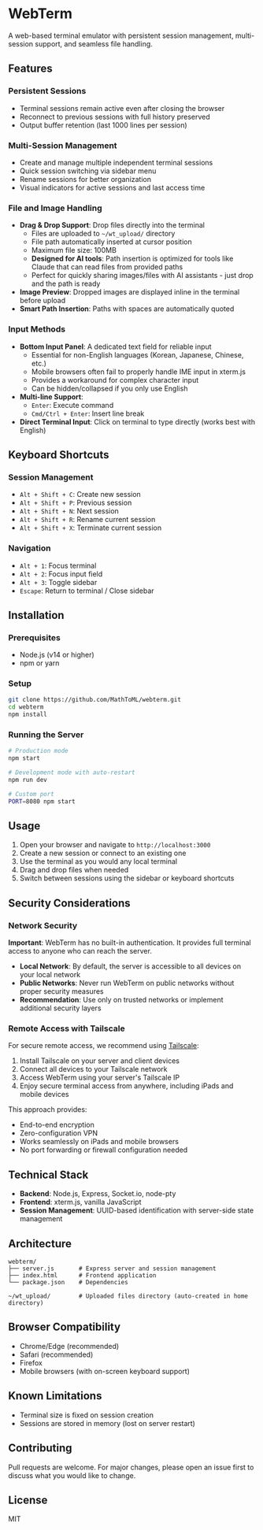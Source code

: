 # WebTerm

A web-based terminal emulator with persistent session management, multi-session support, and seamless file handling.

## Features

### Persistent Sessions
- Terminal sessions remain active even after closing the browser
- Reconnect to previous sessions with full history preserved
- Output buffer retention (last 1000 lines per session)

### Multi-Session Management
- Create and manage multiple independent terminal sessions
- Quick session switching via sidebar menu
- Rename sessions for better organization
- Visual indicators for active sessions and last access time

### File and Image Handling
- **Drag & Drop Support**: Drop files directly into the terminal
  - Files are uploaded to `~/wt_upload/` directory
  - File path automatically inserted at cursor position
  - Maximum file size: 100MB
  - **Designed for AI tools**: Path insertion is optimized for tools like Claude that can read files from provided paths
  - Perfect for quickly sharing images/files with AI assistants - just drop and the path is ready
- **Image Preview**: Dropped images are displayed inline in the terminal before upload
- **Smart Path Insertion**: Paths with spaces are automatically quoted

### Input Methods
- **Bottom Input Panel**: A dedicated text field for reliable input
  - Essential for non-English languages (Korean, Japanese, Chinese, etc.)
  - Mobile browsers often fail to properly handle IME input in xterm.js
  - Provides a workaround for complex character input
  - Can be hidden/collapsed if you only use English
- **Multi-line Support**:
  - `Enter`: Execute command
  - `Cmd/Ctrl + Enter`: Insert line break
- **Direct Terminal Input**: Click on terminal to type directly (works best with English)

## Keyboard Shortcuts

### Session Management
- `Alt + Shift + C`: Create new session
- `Alt + Shift + P`: Previous session
- `Alt + Shift + N`: Next session
- `Alt + Shift + R`: Rename current session
- `Alt + Shift + X`: Terminate current session

### Navigation
- `Alt + 1`: Focus terminal
- `Alt + 2`: Focus input field
- `Alt + 3`: Toggle sidebar
- `Escape`: Return to terminal / Close sidebar

## Installation

### Prerequisites
- Node.js (v14 or higher)
- npm or yarn

### Setup
```bash
git clone https://github.com/MathToML/webterm.git
cd webterm
npm install
```

### Running the Server
```bash
# Production mode
npm start

# Development mode with auto-restart
npm run dev

# Custom port
PORT=8080 npm start
```

## Usage

1. Open your browser and navigate to `http://localhost:3000`
2. Create a new session or connect to an existing one
3. Use the terminal as you would any local terminal
4. Drag and drop files when needed
5. Switch between sessions using the sidebar or keyboard shortcuts

## Security Considerations

### Network Security
**Important**: WebTerm has no built-in authentication. It provides full terminal access to anyone who can reach the server.

- **Local Network**: By default, the server is accessible to all devices on your local network
- **Public Networks**: Never run WebTerm on public networks without proper security measures
- **Recommendation**: Use only on trusted networks or implement additional security layers

### Remote Access with Tailscale
For secure remote access, we recommend using [Tailscale](https://tailscale.com/):

1. Install Tailscale on your server and client devices
2. Connect all devices to your Tailscale network
3. Access WebTerm using your server's Tailscale IP
4. Enjoy secure terminal access from anywhere, including iPads and mobile devices

This approach provides:
- End-to-end encryption
- Zero-configuration VPN
- Works seamlessly on iPads and mobile browsers
- No port forwarding or firewall configuration needed

## Technical Stack

- **Backend**: Node.js, Express, Socket.io, node-pty
- **Frontend**: xterm.js, vanilla JavaScript
- **Session Management**: UUID-based identification with server-side state management

## Architecture

```
webterm/
├── server.js       # Express server and session management
├── index.html      # Frontend application
└── package.json    # Dependencies

~/wt_upload/        # Uploaded files directory (auto-created in home directory)
```

## Browser Compatibility

- Chrome/Edge (recommended)
- Safari (recommended)
- Firefox
- Mobile browsers (with on-screen keyboard support)

## Known Limitations

- Terminal size is fixed on session creation
- Sessions are stored in memory (lost on server restart)

## Contributing

Pull requests are welcome. For major changes, please open an issue first to discuss what you would like to change.

## License

MIT
